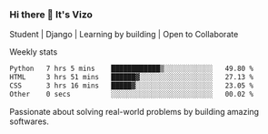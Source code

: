 ### Hi there 👋 It's Vizo

Student | Django | Learning by building | Open to Collaborate

Weekly stats
<!--START_SECTION:waka-->

```txt
Python   7 hrs 5 mins    ████████████▒░░░░░░░░░░░░   49.80 %
HTML     3 hrs 51 mins   ██████▓░░░░░░░░░░░░░░░░░░   27.13 %
CSS      3 hrs 16 mins   █████▓░░░░░░░░░░░░░░░░░░░   23.05 %
Other    0 secs          ░░░░░░░░░░░░░░░░░░░░░░░░░   00.02 %
```

<!--END_SECTION:waka-->


Passionate about solving real-world problems by building amazing softwares.
